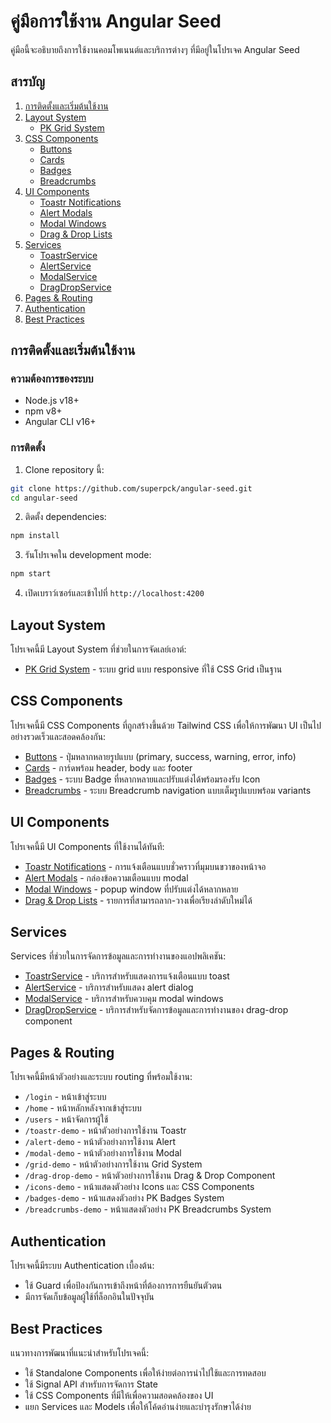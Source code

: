 # คู่มือการใช้งาน Angular Seed

คู่มือนี้จะอธิบายถึงการใช้งานคอมโพเนนต์และบริการต่างๆ ที่มีอยู่ในโปรเจค Angular Seed

## สารบัญ

1. [การติดตั้งและเริ่มต้นใช้งาน](#การติดตั้งและเริ่มต้นใช้งาน)
2. [Layout System](#layout-system)
   - [PK Grid System](./components/grid.md)
3. [CSS Components](#css-components)
   - [Buttons](./components/buttons.md)
   - [Cards](./components/cards.md)
   - [Badges](./components/badges.md)
   - [Breadcrumbs](./components/breadcrumbs.md)
4. [UI Components](#ui-components)
   - [Toastr Notifications](./components/toastr.md)
   - [Alert Modals](./components/alert.md)
   - [Modal Windows](./components/modal.md)
   - [Drag & Drop Lists](./components/drag-drop.md)
5. [Services](#services)
   - [ToastrService](./services/toastr-service.md)
   - [AlertService](./services/alert-service.md)
   - [ModalService](./services/modal-service.md)
   - [DragDropService](./services/drag-drop-service.md)
6. [Pages & Routing](#pages--routing)
7. [Authentication](#authentication)
8. [Best Practices](#best-practices)

## การติดตั้งและเริ่มต้นใช้งาน

### ความต้องการของระบบ
- Node.js v18+
- npm v8+
- Angular CLI v16+

### การติดตั้ง

1. Clone repository นี้:
```bash
git clone https://github.com/superpck/angular-seed.git
cd angular-seed
```

2. ติดตั้ง dependencies:
```bash
npm install
```

3. รันโปรเจคใน development mode:
```bash
npm start
```

4. เปิดเบราว์เซอร์และเข้าไปที่ `http://localhost:4200`

## Layout System

โปรเจคนี้มี Layout System ที่ช่วยในการจัดเลย์เอาต์:

- [PK Grid System](./components/grid.md) - ระบบ grid แบบ responsive ที่ใช้ CSS Grid เป็นฐาน

## CSS Components

โปรเจคนี้มี CSS Components ที่ถูกสร้างขึ้นด้วย Tailwind CSS เพื่อให้การพัฒนา UI เป็นไปอย่างรวดเร็วและสอดคล้องกัน:

- [Buttons](./components/buttons.md) - ปุ่มหลากหลายรูปแบบ (primary, success, warning, error, info)
- [Cards](./components/cards.md) - การ์ดพร้อม header, body และ footer
- [Badges](./components/badges.md) - ระบบ Badge ที่หลากหลายและปรับแต่งได้พร้อมรองรับ Icon
- [Breadcrumbs](./components/breadcrumbs.md) - ระบบ Breadcrumb navigation แบบเต็มรูปแบบพร้อม variants

## UI Components

โปรเจคนี้มี UI Components ที่ใช้งานได้ทันที:

- [Toastr Notifications](./components/toastr.md) - การแจ้งเตือนแบบชั่วคราวที่มุมบนขวาของหน้าจอ
- [Alert Modals](./components/alert.md) - กล่องข้อความเตือนแบบ modal
- [Modal Windows](./components/modal.md) - popup window ที่ปรับแต่งได้หลากหลาย
- [Drag & Drop Lists](./components/drag-drop.md) - รายการที่สามารถลาก-วางเพื่อเรียงลำดับใหม่ได้

## Services

Services ที่ช่วยในการจัดการข้อมูลและการทำงานของแอปพลิเคชัน:

- [ToastrService](./services/toastr-service.md) - บริการสำหรับแสดงการแจ้งเตือนแบบ toast
- [AlertService](./services/alert-service.md) - บริการสำหรับแสดง alert dialog
- [ModalService](./services/modal-service.md) - บริการสำหรับควบคุม modal windows
- [DragDropService](./services/drag-drop-service.md) - บริการสำหรับจัดการข้อมูลและการทำงานของ drag-drop component

## Pages & Routing

โปรเจคนี้มีหน้าตัวอย่างและระบบ routing ที่พร้อมใช้งาน:

- `/login` - หน้าเข้าสู่ระบบ
- `/home` - หน้าหลักหลังจากเข้าสู่ระบบ
- `/users` - หน้าจัดการผู้ใช้
- `/toastr-demo` - หน้าตัวอย่างการใช้งาน Toastr
- `/alert-demo` - หน้าตัวอย่างการใช้งาน Alert
- `/modal-demo` - หน้าตัวอย่างการใช้งาน Modal
- `/grid-demo` - หน้าตัวอย่างการใช้งาน Grid System
- `/drag-drop-demo` - หน้าตัวอย่างการใช้งาน Drag & Drop Component
- `/icons-demo` - หน้าแสดงตัวอย่าง Icons และ CSS Components
- `/badges-demo` - หน้าแสดงตัวอย่าง PK Badges System
- `/breadcrumbs-demo` - หน้าแสดงตัวอย่าง PK Breadcrumbs System

## Authentication

โปรเจคนี้มีระบบ Authentication เบื้องต้น:

- ใช้ Guard เพื่อป้องกันการเข้าถึงหน้าที่ต้องการการยืนยันตัวตน
- มีการจัดเก็บข้อมูลผู้ใช้ที่ล็อกอินในปัจจุบัน

## Best Practices

แนวทางการพัฒนาที่แนะนำสำหรับโปรเจคนี้:

- ใช้ Standalone Components เพื่อให้ง่ายต่อการนำไปใช้และการทดสอบ
- ใช้ Signal API สำหรับการจัดการ State
- ใช้ CSS Components ที่มีให้เพื่อความสอดคล้องของ UI
- แยก Services และ Models เพื่อให้โค้ดอ่านง่ายและบำรุงรักษาได้ง่าย
